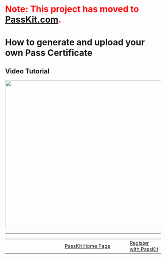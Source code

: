 # <font color='#ff0000'>Note: This project has moved to <a href='https://passkit.com/documentation/'>PassKit.com</a>.</font> #

# How to generate and upload your own Pass Certificate #

## Video Tutorial ##

<a href='http://www.youtube.com/watch?feature=player_embedded&v=pPXhlmPP5jY' target='_blank'><img src='http://img.youtube.com/vi/pPXhlmPP5jY/0.jpg' width='853' height=480 /></a>


---


<table border='0'>
<blockquote><tr>
<blockquote><td width='361'></td>
<td width='353'><a href='http://PassKit.com/'>PassKit Home Page</a></td>
<td width='128'><a href='https://create.passkit.com'>Register with PassKit</a></td>
</blockquote></tr>
</table>